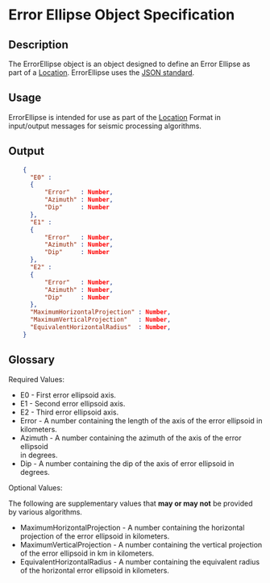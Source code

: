 # Error Ellipse Object Specification

## Description

The ErrorEllipse object is an object designed to define an Error Ellipse as
part of a [Location](Location.md).  ErrorEllipse uses the
[JSON standard](http://www.json.org).

## Usage
ErrorEllipse is intended for use as part of the [Location](Location.md) Format
in input/output messages for seismic processing algorithms.

## Output
```json
    {
      "E0" :
      {
          "Error"   : Number,
          "Azimuth" : Number,
          "Dip"     : Number
      },
      "E1" :
      {
          "Error"   : Number,
          "Azimuth" : Number,
          "Dip"     : Number
      },
      "E2" :
      {
          "Error"   : Number,
          "Azimuth" : Number,
          "Dip"     : Number
      },
      "MaximumHorizontalProjection" : Number,
      "MaximumVerticalProjection"   : Number,
      "EquivalentHorizontalRadius"  : Number,                  
    }
```

## Glossary
Required Values:
* E0 - First error ellipsoid axis.
* E1 - Second error ellipsoid axis.
* E2 - Third error ellipsoid axis.
* Error - A number containing the length of the axis of the error ellipsoid in
kilometers.
* Azimuth - A number containing the azimuth of the axis of the error ellipsoid  
in degrees.
* Dip - A number containing the dip of the axis of error ellipsoid in
degrees.

Optional Values:

The following are supplementary values that **may or may not** be provided by
various algorithms.
* MaximumHorizontalProjection -  A number containing the horizontal projection
of the error ellipsoid in kilometers.
* MaximumVerticalProjection -  A number containing the vertical projection of the
error ellipsoid in km in kilometers.
* EquivalentHorizontalRadius - A number containing the equivalent radius of the
horizontal error ellipsoid in kilometers.
